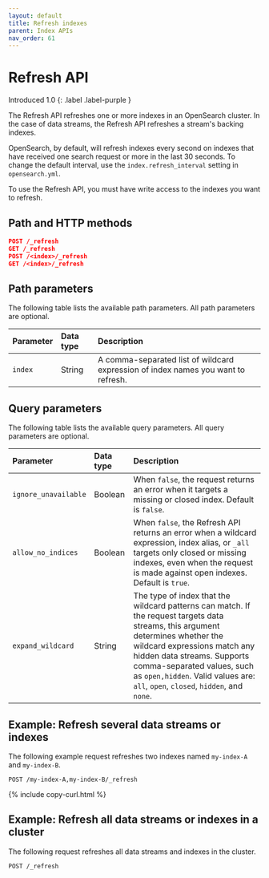 ```yaml
---
layout: default
title: Refresh indexes
parent: Index APIs
nav_order: 61
---
```


# Refresh API 
Introduced 1.0
{: .label .label-purple }

The Refresh API refreshes one or more indexes in an OpenSearch cluster. In the case of data streams, the Refresh API refreshes a stream's backing indexes. 

OpenSearch, by default, will refresh indexes every second on indexes that have received one search request or more in the last 30 seconds. To change the default interval, use the `index.refresh_interval` setting in `opensearch.yml`.

To use the Refresh API, you must have write access to the indexes you want to refresh.

## Path and HTTP methods

```json
POST /_refresh
GET /_refresh
POST /<index>/_refresh
GET /<index>/_refresh
```

## Path parameters

The following table lists the available path parameters. All path parameters are optional.

| Parameter | Data type | Description |
| :--- | :--- | :--- |
| `index` | String | A comma-separated list of wildcard expression of index names you want to refresh. |

## Query parameters

The following table lists the available query parameters. All query parameters are optional.

| Parameter | Data type | Description |
| :--- | :--- | :--- |
| `ignore_unavailable` | Boolean | When `false`, the request returns an error when it targets a missing or closed index. Default is `false`.
| `allow_no_indices` | Boolean | When `false`, the Refresh API returns an error when a wildcard expression, index alias, or `_all` targets only closed or missing indexes, even when the request is made against open indexes. Default is `true`. |
| `expand_wildcard` | String | The type of index that the wildcard patterns can match. If the request targets data streams, this argument determines whether the wildcard expressions match any hidden data streams. Supports comma-separated values, such as `open,hidden`. Valid values are: `all`, `open`, `closed`, `hidden`, and `none`.



## Example: Refresh several data streams or indexes

The following example request refreshes two indexes named `my-index-A` and `my-index-B`.


```
POST /my-index-A,my-index-B/_refresh
```
{% include copy-curl.html %}

## Example: Refresh all data streams or indexes in a cluster

The following request refreshes all data streams and indexes in the cluster.

```
POST /_refresh
```

